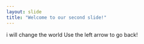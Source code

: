 ```yaml
---
layout: slide
title: "Welcome to our second slide!"
---
```

i will change the world
Use the left arrow to go back!
